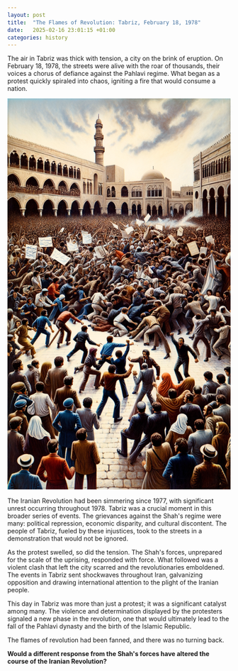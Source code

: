 ```yaml
---
layout: post
title:  "The Flames of Revolution: Tabriz, February 18, 1978"
date:   2025-02-16 23:01:15 +01:00
categories: history
---
```

The air in Tabriz was thick with tension, a city on the brink of eruption. On February 18, 1978, the streets were alive with the roar of thousands, their voices a chorus of defiance against the Pahlavi regime. What began as a protest quickly spiraled into chaos, igniting a fire that would consume a nation.

![Image](/assets/images/16_February_74c34ded7511c9ea1e4f4bf1e3930ee2.png)

The Iranian Revolution had been simmering since 1977, with significant unrest occurring throughout 1978. Tabriz was a crucial moment in this broader series of events. The grievances against the Shah's regime were many: political repression, economic disparity, and cultural discontent. The people of Tabriz, fueled by these injustices, took to the streets in a demonstration that would not be ignored.

As the protest swelled, so did the tension. The Shah's forces, unprepared for the scale of the uprising, responded with force. What followed was a violent clash that left the city scarred and the revolutionaries emboldened. The events in Tabriz sent shockwaves throughout Iran, galvanizing opposition and drawing international attention to the plight of the Iranian people.

This day in Tabriz was more than just a protest; it was a significant catalyst among many. The violence and determination displayed by the protesters signaled a new phase in the revolution, one that would ultimately lead to the fall of the Pahlavi dynasty and the birth of the Islamic Republic.

The flames of revolution had been fanned, and there was no turning back.

**Would a different response from the Shah's forces have altered the course of the Iranian Revolution?**
